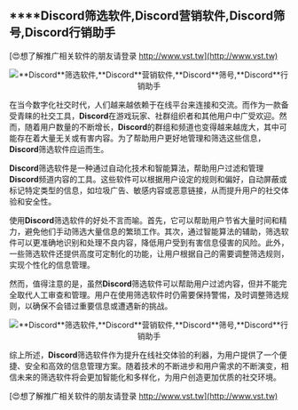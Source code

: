 ## ****Discord**筛选软件,**Discord**营销软件,**Discord**筛号,**Discord**行销助手**

[😍想了解推广相关软件的朋友请登录 http://www.vst.tw](http://www.vst.tw)

 <center><img src="https://vst.tw/MP4/tuiguang/png/7.png" alt="**Discord**筛选软件,**Discord**营销软件,**Discord**筛号,**Discord**行销助手"></center>

在当今数字化社交时代，人们越来越依赖于在线平台来连接和交流。而作为一款备受青睐的社交工具，**Discord**在游戏玩家、社群组织者和其他用户中广受欢迎。然而，随着用户数量的不断增长，**Discord**的群组和频道也变得越来越庞大，其中可能存在着大量无关或有害内容。为了帮助用户更好地管理和筛选这些信息，**Discord**筛选软件应运而生。

**Discord**筛选软件是一种通过自动化技术和智能算法，帮助用户过滤和管理**Discord**频道内容的工具。这些软件可以根据用户设定的规则和偏好，自动屏蔽或标记特定类型的信息，如垃圾广告、敏感内容或恶意链接，从而提升用户的社交体验和安全性。

使用**Discord**筛选软件的好处不言而喻。首先，它可以帮助用户节省大量时间和精力，避免他们手动筛选大量信息的繁琐工作。其次，通过智能算法的辅助，筛选软件可以更准确地识别和处理不良内容，降低用户受到有害信息侵害的风险。此外，一些筛选软件还提供高度可定制化的功能，让用户根据自己的需要调整筛选规则，实现个性化的信息管理。

然而，值得注意的是，虽然**Discord**筛选软件可以帮助用户过滤内容，但并不能完全取代人工审查和管理。用户在使用筛选软件时仍需要保持警惕，及时调整筛选规则，以确保不会错过重要信息或遭遇新的挑战。

 <center><img src="https://vst.tw/MP4/tuiguang/png/8.png" alt="**Discord**筛选软件,**Discord**营销软件,**Discord**筛号,**Discord**行销助手"></center>

综上所述，**Discord**筛选软件作为提升在线社交体验的利器，为用户提供了一个便捷、安全和高效的信息管理方案。随着技术的不断进步和用户需求的不断演变，相信未来的筛选软件将会更加智能化和多样化，为用户创造更加优质的社交环境。

[😍想了解推广相关软件的朋友请登录 http://www.vst.tw](http://www.vst.tw)



